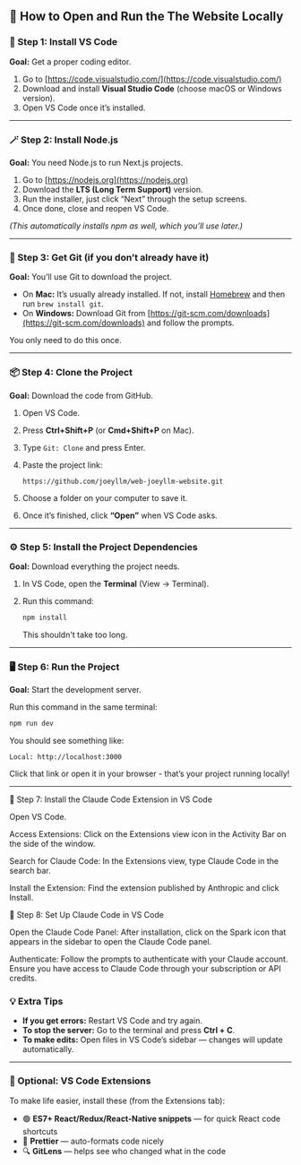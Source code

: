 
## 🚀 How to Open and Run the The Website Locally

### 🧩 Step 1: Install VS Code

**Goal:** Get a proper coding editor.

1. Go to [https://code.visualstudio.com/](https://code.visualstudio.com/)
2. Download and install **Visual Studio Code** (choose macOS or Windows version).
3. Open VS Code once it’s installed.

---

### 🪄 Step 2: Install Node.js

**Goal:** You need Node.js to run Next.js projects.

1. Go to [https://nodejs.org](https://nodejs.org)
2. Download the **LTS (Long Term Support)** version.
3. Run the installer, just click “Next” through the setup screens.
4. Once done, close and reopen VS Code.

*(This automatically installs npm as well, which you’ll use later.)*

---

### 🧰 Step 3: Get Git (if you don’t already have it)

**Goal:** You’ll use Git to download the project.

* On **Mac:** It’s usually already installed. If not, install [Homebrew](https://brew.sh/) and then run `brew install git`.
* On **Windows:** Download Git from [https://git-scm.com/downloads](https://git-scm.com/downloads) and follow the prompts.

You only need to do this once.

---

### 📦 Step 4: Clone the Project

**Goal:** Download the code from GitHub.

1. Open VS Code.
2. Press **Ctrl+Shift+P** (or **Cmd+Shift+P** on Mac).
3. Type `Git: Clone` and press Enter.
4. Paste the project link:

   ```
   https://github.com/joeyllm/web-joeyllm-website.git
   ```
5. Choose a folder on your computer to save it.
6. Once it’s finished, click **“Open”** when VS Code asks.

---

### ⚙️ Step 5: Install the Project Dependencies

**Goal:** Download everything the project needs.

1. In VS Code, open the **Terminal** (View → Terminal).
2. Run this command:

   ```bash
   npm install
   ```

   This shouldn't take too long.

---

### 🖥️ Step 6: Run the Project

**Goal:** Start the development server.

Run this command in the same terminal:

```bash
npm run dev
```

You should see something like:

```
Local: http://localhost:3000
```

Click that link or open it in your browser - that’s your project running locally!

---

🧩 Step 7: Install the Claude Code Extension in VS Code

Open VS Code.

Access Extensions: Click on the Extensions view icon in the Activity Bar on the side of the window.

Search for Claude Code: In the Extensions view, type Claude Code in the search bar.

Install the Extension: Find the extension published by Anthropic and click Install.

🧩 Step 8: Set Up Claude Code in VS Code

Open the Claude Code Panel: After installation, click on the Spark icon that appears in the sidebar to open the Claude Code panel.

Authenticate: Follow the prompts to authenticate with your Claude account. Ensure you have access to Claude Code through your subscription or API credits.

### 💡 Extra Tips

* **If you get errors:** Restart VS Code and try again.
* **To stop the server:** Go to the terminal and press **Ctrl + C**.
* **To make edits:** Open files in VS Code’s sidebar — changes will update automatically.

---

### 🧠 Optional: VS Code Extensions

To make life easier, install these (from the Extensions tab):

* 🟢 **ES7+ React/Redux/React-Native snippets** — for quick React code shortcuts
* 💅 **Prettier** — auto-formats code nicely
* 🔍 **GitLens** — helps see who changed what in the code

